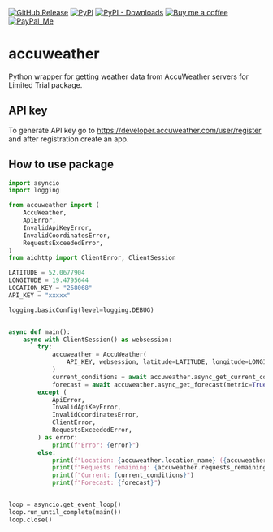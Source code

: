 [![GitHub Release][releases-shield]][releases]
[![PyPI][pypi-releases-shield]][pypi-releases]
[![PyPI - Downloads][pypi-downloads]][pypi-statistics]
[![Buy me a coffee][buy-me-a-coffee-shield]][buy-me-a-coffee]
[![PayPal_Me][paypal-me-shield]][paypal-me]

# accuweather

Python wrapper for getting weather data from AccuWeather servers for Limited Trial package.


## API key

To generate API key go to https://developer.accuweather.com/user/register and after registration create an app.


## How to use package
```python
import asyncio
import logging

from accuweather import (
    AccuWeather,
    ApiError,
    InvalidApiKeyError,
    InvalidCoordinatesError,
    RequestsExceededError,
)
from aiohttp import ClientError, ClientSession

LATITUDE = 52.0677904
LONGITUDE = 19.4795644
LOCATION_KEY = "268068"
API_KEY = "xxxxx"

logging.basicConfig(level=logging.DEBUG)


async def main():
    async with ClientSession() as websession:
        try:
            accuweather = AccuWeather(
                API_KEY, websession, latitude=LATITUDE, longitude=LONGITUDE
            )
            current_conditions = await accuweather.async_get_current_conditions()
            forecast = await accuweather.async_get_forecast(metric=True)
        except (
            ApiError,
            InvalidApiKeyError,
            InvalidCoordinatesError,
            ClientError,
            RequestsExceededError,
        ) as error:
            print(f"Error: {error}")
        else:
            print(f"Location: {accuweather.location_name} ({accuweather.location_key})")
            print(f"Requests remaining: {accuweather.requests_remaining}")
            print(f"Current: {current_conditions}")
            print(f"Forecast: {forecast}")


loop = asyncio.get_event_loop()
loop.run_until_complete(main())
loop.close()

```

[releases]: https://github.com/bieniu/accuweather/releases
[releases-shield]: https://img.shields.io/github/release/bieniu/accuweather.svg?style=popout
[pypi-releases]: https://pypi.org/project/accuweather/
[pypi-statistics]: https://pepy.tech/project/accuweather
[pypi-releases-shield]: https://img.shields.io/pypi/v/accuweather
[pypi-downloads]: https://pepy.tech/badge/accuweather
[buy-me-a-coffee-shield]: https://img.shields.io/static/v1.svg?label=%20&message=Buy%20me%20a%20coffee&color=6f4e37&logo=buy%20me%20a%20coffee&logoColor=white
[buy-me-a-coffee]: https://www.buymeacoffee.com/QnLdxeaqO
[paypal-me-shield]: https://img.shields.io/static/v1.svg?label=%20&message=PayPal.Me&logo=paypal
[paypal-me]: https://www.paypal.me/bieniu79
